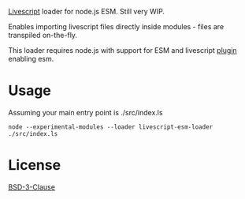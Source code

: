 [Livescript](https://github.com/gkz/LiveScript) loader for node.js ESM.
Still very WIP.

Enables importing livescript files directly inside modules - files are transpiled on-the-fly.

This loader requires node.js with support for ESM and  livescript [plugin](https://www.npmjs.com/package/livescript-transform-esm) enabling esm.

# Usage
Assuming your main entry point is ./src/index.ls

    node --experimental-modules --loader livescript-esm-loader ./src/index.ls


# License
[BSD-3-Clause](License.md)